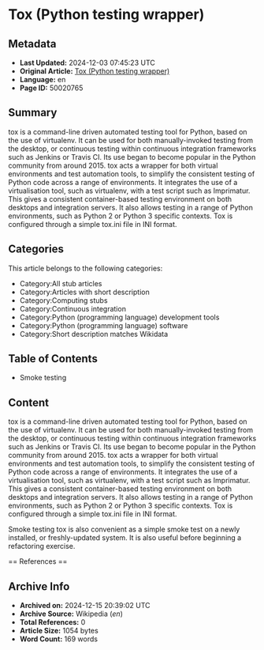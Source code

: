 # Tox (Python testing wrapper)

## Metadata
- **Last Updated:** 2024-12-03 07:45:23 UTC
- **Original Article:** [Tox (Python testing wrapper)](https://en.wikipedia.org/wiki/Tox_(Python_testing_wrapper))
- **Language:** en
- **Page ID:** 50020765

## Summary
tox is a command-line driven automated testing tool for Python, based on the use of virtualenv. It can be used for both manually-invoked testing from the desktop, or continuous testing within continuous integration frameworks such as Jenkins or Travis CI. Its use began to become popular in the Python community from around 2015.
tox acts a wrapper for both virtual environments and test automation tools, to simplify the consistent testing of Python code across a range of environments. It integrates the use of a virtualisation tool, such as virtualenv, with a test script such as Imprimatur. This gives a consistent container-based testing environment on both desktops and integration servers. It also allows testing in a range of Python environments, such as Python 2 or Python 3 specific contexts.
Tox is configured through a simple tox.ini file in  INI format.

## Categories
This article belongs to the following categories:

- Category:All stub articles
- Category:Articles with short description
- Category:Computing stubs
- Category:Continuous integration
- Category:Python (programming language) development tools
- Category:Python (programming language) software
- Category:Short description matches Wikidata

## Table of Contents

- Smoke testing

## Content

tox is a command-line driven automated testing tool for Python, based on the use of virtualenv. It can be used for both manually-invoked testing from the desktop, or continuous testing within continuous integration frameworks such as Jenkins or Travis CI. Its use began to become popular in the Python community from around 2015.
tox acts a wrapper for both virtual environments and test automation tools, to simplify the consistent testing of Python code across a range of environments. It integrates the use of a virtualisation tool, such as virtualenv, with a test script such as Imprimatur. This gives a consistent container-based testing environment on both desktops and integration servers. It also allows testing in a range of Python environments, such as Python 2 or Python 3 specific contexts.
Tox is configured through a simple tox.ini file in  INI format.

Smoke testing
tox is also convenient as a simple smoke test on a newly installed, or freshly-updated system. It is also useful before beginning a refactoring exercise.


== References ==

## Archive Info
- **Archived on:** 2024-12-15 20:39:02 UTC
- **Archive Source:** Wikipedia (_en_)
- **Total References:** 0
- **Article Size:** 1054 bytes
- **Word Count:** 169 words
